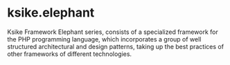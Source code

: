 # ksike.elephant
Ksike Framework Elephant series, consists of a specialized framework for the PHP programming language, which incorporates a group of well structured architectural and design patterns, taking up the best practices of other frameworks of different technologies.
